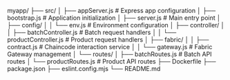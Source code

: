 myapp/
├── src/
│   ├── appServer.js          # Express app configuration
│   ├── bootstrap.js          # Application initialization
│   ├── server.js            # Main entry point
│   ├── config/
│   │   └── env.js           # Environment configuration
│   ├── controller/
│   │   ├── batchController.js    # Batch request handlers
│   │   └── productController.js  # Product request handlers
│   ├── fabric/
│   │   ├── contract.js      # Chaincode interaction service
│   │   └── gateway.js       # Fabric Gateway management
│   └── routes/
│       ├── batchRoutes.js   # Batch API routes
│       └── productRoutes.js # Product API routes
├── Dockerfile
├── package.json
├── eslint.config.mjs
└── README.md